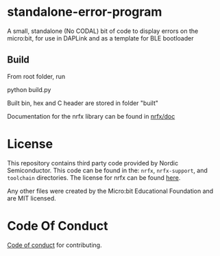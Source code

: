 # standalone-error-program
A small, standalone (No CODAL) bit of code to display errors on the micro:bit, for use in DAPLink and as a template for BLE bootloader

## Build

From root folder, run

python build.py

Built bin, hex and C header are stored in folder "built"

Documentation for the nrfx library can be found in [nrfx/doc](https://github.com/microbit-foundation/standalone-error-program/tree/master/nrfx/doc)

# License

This repository contains third party code provided by Nordic Semiconductor. This code can be found in the: `nrfx`, `nrfx-support`, and `toolchain` directories.
The license for nrfx can be found [here](https://github.com/microbit-foundation/standalone-error-program/tree/master/nrfx/LICENSE).

Any other files were created by the Micro:bit Educational Foundation and are MIT licensed.

# Code Of Conduct

[Code of conduct](https://microbit.org/terms-of-use/#the-micro:bit-educational-foundation-code-of-conduct) for contributing.

